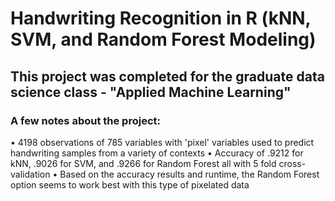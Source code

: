 # Handwriting Recognition in R (kNN, SVM, and Random Forest Modeling)

## This project was completed for the graduate data science class - "Applied Machine Learning"

### A few notes about the project:

• 4198 observations of 785 variables with 'pixel' variables used to predict handwriting samples from a variety of contexts
• Accuracy of .9212 for kNN, .9026 for SVM, and .9266 for Random Forest all with 5 fold cross-validation
• Based on the accuracy results and runtime, the Random Forest option seems to work best with this type of pixelated data


